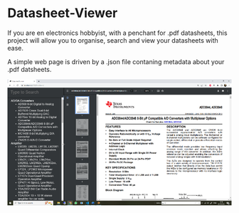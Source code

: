 # Datasheet-Viewer

If you are en electronics hobbyist, with a penchant for .pdf datasheets, this project will allow you to organise, search and view your datasheets with ease.

A simple web page is driven by a .json file contaning metadata about your .pdf datsheets.

![image](https://raw.githubusercontent.com/BertyBasset/Datasheet-Viewer/master/viewer.png)
